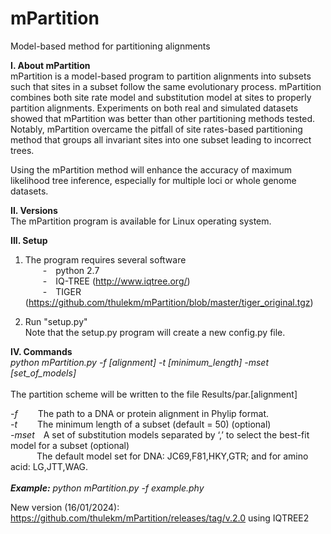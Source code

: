 # mPartition
Model-based method for partitioning alignments

<b>I.	About mPartition</b><br>
mPartition is a model-based program to partition alignments into subsets such that sites in a subset follow the same evolutionary process. mPartition combines both site rate model and substitution model at sites to properly partition alignments. Experiments on both real and simulated datasets showed that mPartition was better than other partitioning methods tested.  Notably, mPartition overcame the pitfall of site rates-based partitioning method that groups all invariant sites into one subset leading to incorrect trees.<br>

Using the mPartition method will enhance the accuracy of maximum likelihood tree inference, especially for multiple loci or whole genome datasets. <br> 
	
<b>II.	Versions</b><br>
The mPartition program is available for Linux operating system.<br>

<b>III.	Setup</b><br>
1.	The program requires several software<br>
&emsp;&emsp;-&emsp;python 2.7<br>
&emsp;&emsp;-&emsp;IQ-TREE (http://www.iqtree.org/)<br>
&emsp;&emsp;-&emsp;TIGER (https://github.com/thulekm/mPartition/blob/master/tiger_original.tgz)<br>

2.	Run "setup.py"<br>
Note that the setup.py program will create a new config.py file.<br>

<b>IV.	Commands</b><br>
<i>python mPartition.py -f [alignment] -t [minimum_length] -mset [set_of_models] </i><br><br>
The partition scheme will be written to the file Results/par.[alignment]

<i>-f</i> &emsp;&emsp;The path to a DNA or protein alignment in Phylip format.<br>
<i>-t</i> &emsp;&emsp;The minimum length of a subset (default = 50) (optional)<br>
<i>-mset</i>&emsp;A set of substitution models separated by ‘,’ to select the best-fit model for a subset (optional)<br>
&emsp;&emsp;&emsp;The default model set for DNA: JC69,F81,HKY,GTR; and for amino acid: LG,JTT,WAG.<br>
<br><i><b>Example:</b> python mPartition.py -f example.phy</i>

New version (16/01/2024): https://github.com/thulekm/mPartition/releases/tag/v.2.0
using IQTREE2
 

